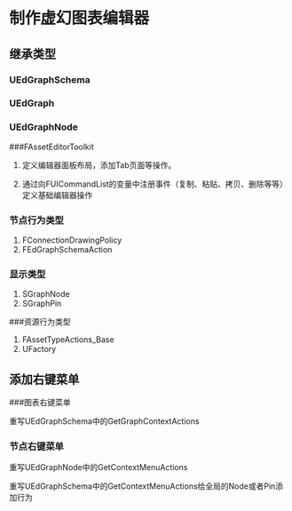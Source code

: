 # 制作虚幻图表编辑器

## 继承类型

### UEdGraphSchema

### UEdGraph

### UEdGraphNode

###FAssetEditorToolkit

1. 定义编辑器面板布局，添加Tab页面等操作。

2. 通过向FUICommandList的变量中注册事件（复制、粘贴、拷贝、删除等等）定义基础编辑器操作

### 节点行为类型

1. FConnectionDrawingPolicy
2. FEdGraphSchemaAction

### 显示类型

1. SGraphNode
2. SGraphPin

###资源行为类型

1. FAssetTypeActions_Base
2. UFactory



## 添加右键菜单

###图表右键菜单

重写UEdGraphSchema中的GetGraphContextActions

### 节点右键菜单

重写UEdGraphNode中的GetContextMenuActions

重写UEdGraphSchema中的GetContextMenuActions给全局的Node或者Pin添加行为



